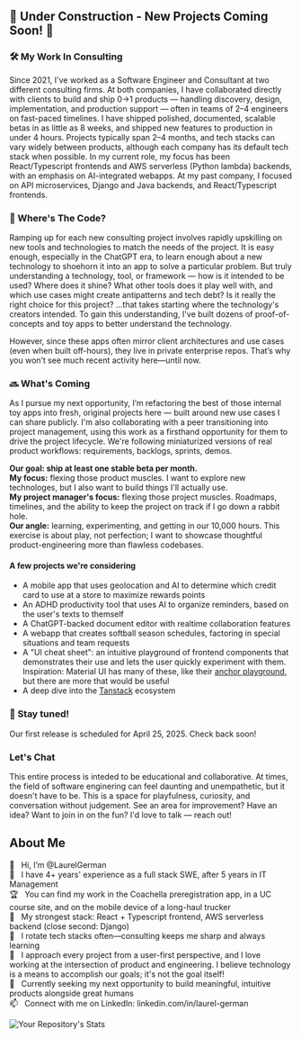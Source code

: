 ## 🚧 Under Construction - New Projects Coming Soon! 🚧 ##
### 🛠️ My Work In Consulting ###
Since 2021, I've worked as a Software Engineer and Consultant at two different consulting firms. At both companies, I have collaborated directly with clients to build and ship 0→1 products — handling discovery, design, implementation, and production support — often in teams of 2–4 engineers on fast-paced timelines. I have shipped polished, documented, scalable betas in as little as 8 weeks, and shipped new features to production in under 4 hours. Projects typically span 2–4 months, and tech stacks can vary widely between products, although each company has its default tech stack when possible. In my current role, my focus has been React/Typescript frontends and AWS serverless (Python lambda) backends, with an emphasis on AI-integrated webapps. At my past company, I focused on API microservices, Django and Java backends, and React/Typescript frontends. 

### 🔎 Where's The Code? ###
Ramping up for each new consulting project involves rapidly upskilling on new tools and technologies to match the needs of the project. It is easy enough, especially in the ChatGPT era, to learn enough about a new technology to shoehorn it into an app to solve a particular problem. But truly understanding a technology, tool, or framework — how is it intended to be used? Where does it shine? What other tools does it play well with, and which use cases might create antipatterns and tech debt? Is it really the right choice for this project? ...that takes starting where the technology's creators intended. To gain this understanding, I've built dozens of proof-of-concepts and toy apps to better understand the technology. 

However, since these apps often mirror client architectures and use cases (even when built off-hours), they live in private enterprise repos. That’s why you won’t see much recent activity here—until now.

### 🔜 What's Coming ###
As I pursue my next opportunity, I’m refactoring the best of those internal toy apps into fresh, original projects here — built around new use cases I can share publicly. I'm also collaborating with a peer transitioning into project management, using this work as a firsthand opportunity for them to drive the project lifecycle. We're following miniaturized versions of real product workflows: requirements, backlogs, sprints, demos.

**Our goal: ship at least one stable beta per month.**\
**My focus:** flexing those product muscles. I want to explore new technologes, but I also want to build things I'll actually use.\
**My project manager's focus:** flexing those project muscles. Roadmaps, timelines, and the ability to keep the project on track if I go down a rabbit hole.\
**Our angle:** learning, experimenting, and getting in our 10,000 hours. This exercise is about play, not perfection; I want to showcase thoughtful product-engineering more than flawless codebases.

#### A few projects we're considering ####
- A mobile app that uses geolocation and AI to determine which credit card to use at a store to maximize rewards points
- An ADHD productivity tool that uses AI to organize reminders, based on the user's texts to themself
- A ChatGPT-backed document editor with realtime collaboration features
- A webapp that creates softball season schedules, factoring in special situations and team requests
- A "UI cheat sheet": an intuitive playground of frontend components that demonstrates their use and lets the user quickly experiment with them. Inspiration: Material UI has many of these, like their [anchor playground](https://mui.com/material-ui/react-popover/#anchor-playground), but there are more that would be useful
- A deep dive into the [Tanstack](https://tanstack.com/) ecosystem

### 📅 Stay tuned! ###
Our first release is scheduled for April 25, 2025. Check back soon!

### Let's Chat ###
This entire process is inteded to be educational and collaborative. At times, the field of software enginering can feel daunting and unempathetic, but it doesn't have to be. This is a space for playfulness, curiosity, and conversation without judgement. See an area for improvement? Have an idea? Want to join in on the fun? I'd love to talk — reach out!

## About Me ##

👋  &nbsp; Hi, I’m @LaurelGerman\
💼  &nbsp; I have 4+ years' experience as a full stack SWE, after 5 years in IT Management\
🏆  &nbsp; You can find my work in the Coachella preregistration app, in a UC course site, and on the mobile device of a long-haul trucker\
💪  &nbsp; My strongest stack: React + Typescript frontend, AWS serverless backend (close second: Django)\
🌱  &nbsp; I rotate tech stacks often—consulting keeps me sharp and always learning\
🫶  &nbsp; I approach every project from a user-first perspective, and I love working at the intersection of product and engineering. I believe technology is a means to accomplish our goals; it's not the goal itself!\
🚀  &nbsp; Currently seeking my next opportunity to build meaningful, intuitive products alongside great humans\
📫  &nbsp; Connect with me on LinkedIn: linkedin.com/in/laurel-german

![Your Repository's Stats](https://github-readme-stats.vercel.app/api/top-langs/?username=LaurelGerman&theme=blue-green)
<!---
![Your Repository's Stats](https://github-readme-stats.vercel.app/api?username=LaurelGerman&show_icons=true)
--->

<!---
LaurelGerman/LaurelGerman is a ✨ special ✨ repository because its `README.md` (this file) appears on your GitHub profile.
You can click the Preview link to take a look at your changes.
--->
